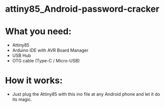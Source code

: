 # attiny85_Android-password-cracker
# What you need:
- Attiny85
- Arduino IDE with AVR Board Manager
- USB Hub
- OTG cable (Type-C / Micro-USB)
# How it works:
- Just plug the Attiny85 with this ino file at any Android phone and let it do its magic.
